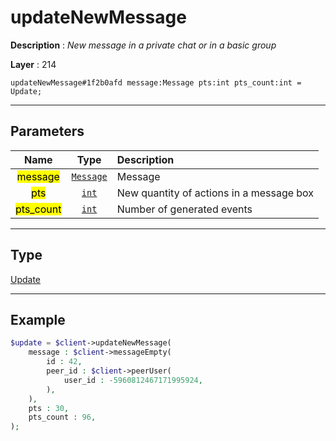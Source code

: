 # updateNewMessage

**Description** : *New message in a private chat or in a basic group*

**Layer** : 214

```tl
updateNewMessage#1f2b0afd message:Message pts:int pts_count:int = Update;
```

---

## Parameters

| Name | Type | Description |
| :---: | :---: | :--- |
| <mark>message</mark> | [`Message`](type/Message) | Message |
| <mark>pts</mark> | [`int`](type/int) | New quantity of actions in a message box |
| <mark>pts_count</mark> | [`int`](type/int) | Number of generated events |

---

## Type

[Update](type/Update)

---

## Example

```php
$update = $client->updateNewMessage(
	message : $client->messageEmpty(
		id : 42,
		peer_id : $client->peerUser(
			user_id : -5960812467171995924,
		),
	),
	pts : 30,
	pts_count : 96,
);
```